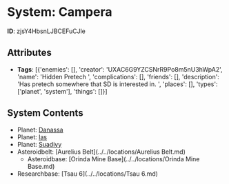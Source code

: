 # System: Campera

**ID**: zjsY4HbsnLJBCEFuCJle

## Attributes
- **Tags**: [{'enemies': [], 'creator': 'UXAC6G9YZCSNrR9Po8m5nU3hWpA2', 'name': 'Hidden Pretech ', 'complications': [], 'friends': [], 'description': 'Has pretech somewhere that SD is interested in. ', 'places': [], 'types': ['planet', 'system'], 'things': []}]

## System Contents
- Planet: [Danassa](../../planets/Danassa.md)
- Planet: [Ias](../../planets/Ias.md)
- Planet: [Suadiyy](../../planets/Suadiyy.md)
- Asteroidbelt: [Aurelius Belt](../../locations/Aurelius Belt.md)
  - Asteroidbase: [Orinda Mine Base](../../locations/Orinda Mine Base.md)
- Researchbase: [Tsau 6](../../locations/Tsau 6.md)

